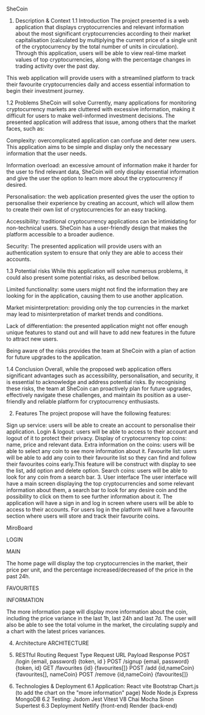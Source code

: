 SheCoin
1. Description & Context
1.1 Introduction
The project presented is a web application that displays cryptocurrencies and relevant information about the most significant cryptocurrencies according to their market capitalisation (calculated by multiplying the current price of a single unit of the cryptocurrency by the total number of units in circulation). Through this application, users will be able to view real-time market values of top cryptocurrencies, along with the percentage changes in trading activity over the past day.

This web application will provide users with a streamlined platform to track their favourite cryptocurrencies daily and access essential information to begin their investment journey.

1.2 Problems SheCoin will solve
Currently, many applications for monitoring cryptocurrency markets are cluttered with excessive information, making it difficult for users to make well-informed investment decisions. The presented application will address that issue, among others that the market faces, such as:

Complexity: overcomplicated application can confuse and deter new users. This application aims to be simple and display only the necessary information that the user needs.

Information overload: an excessive amount of information make it harder for the user to find relevant data, SheCoin will only display essential information and give the user the option to learn more about the cryptocurrency if desired.

Personalisation: the web application presented gives the user the option to personalise their experience by creating an account, which will allow them to create their own list of cryptocurrencies for an easy tracking.

Accessibility: traditional cryptocurrency applications can be intimidating for non-technical users. SheCoin has a user-friendly design that makes the platform accessible to a broader audience.

Security: The presented application will provide users with an authentication system to ensure that only they are able to access their accounts.

1.3 Potential risks
While this application will solve numerous problems, it could also present some potential risks, as described bellow.

Limited functionality: some users might not find the information they are looking for in the application, causing them to use another application.

Market misinterpretation: providing only the top currencies in the market may lead to misinterpretation of market trends and conditions.

Lack of differentiation: the presented application might not offer enough unique features to stand out and will have to add new features in the future to attract new users.

Being aware of the risks provides the team at SheCoin with a plan of action for future upgrades to the application.

1.4 Conclusion
Overall, while the proposed web application offers significant advantages such as accessibility, personalisation, and security, it is essential to acknowledge and address potential risks. By recognising these risks, the team at SheCoin can proactively plan for future upgrades, effectively navigate these challenges, and maintain its position as a user-friendly and reliable platform for cryptocurrency enthusiasts.

2. Features
The project propose will have the following features:

Sign up service: users will be able to create an account to personalise their application.
Login & logout: users will be able to access to their account and logout of it to protect their privacy.
Display of cryptocurrency top coins: name, price and relevant data.
Extra information on the coins: users will be able to select any coin to see more information about it.
Favourite list: users will be able to add any coin to their favourite list so they can find and follow their favourites coins early.This feature will be construct with display to see the list, add option and delete option.
Search coins: users will be able to look for any coin from a search bar.
3. User interface
The user interface will have a main screen displaying the top cryptocurrencies and some relevant information about them, a search bar to look for any desire coin and the possibility to click on them to see further information about it. The application will have a sign in and log in screen where users will be able to access to their accounts. For users log in the platform will have a favourite section where users will store and track their favourite coins.

MiroBoard

LOGIN

MAIN

The home page will display the top cryptocurrencies in the market, their price per unit, and the percentage increased/decreased of the price in the past 24h.

FAVOURITES

INFORMATION

The more information page will display more information about the coin, including the price variance in the last 1h, last 24h and last 7d. The user will also be able to see the total volume in the market, the circulating supply and a chart with the latest prices variances.

4. Architecture
ARCHITECTURE

5. RESTful Routing
Request Type	Request URL	Payload	Response
POST	/login	{email, password}	{token, id }
POST	/signup	{email, password}	{token, id}
GET	/favourites	{id}	{favourites[]}
POST	/add	{id,nameCoin}	{favourites[], nameCoin}
POST	/remove	{id,nameCoin}	{favourites[]}

7. Technologies & Deployment
6.1 Application:
React vite
Bootstrap
Chart.js (to add the chart on the "more information" page)
Node
Node.js
Express
MongoDB
6.2 Testing:
Jsdom
Jest
Vitest
V8
Chai
Mocha
Sinon
Supertest
6.3 Deployment
Netlify (front-end)
Render (back-end)
